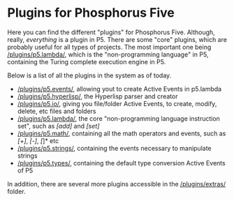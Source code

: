 Plugins for Phosphorus Five
===============

Here you can find the different "plugins" for Phosphorus Five. Although, really, _everything_ is a plugin in P5.
There are some "core" plugins, which are probably useful for all types of projects. The most important one
being [/plugins/p5.lambda/](p5.lambda), which is the "non-programming language" in P5, containing the Turing complete
execution engine in P5.

Below is a list of all the plugins in the system as of today.

* [/plugins/p5.events/](p5.events), allowing yout to create Active Events in p5.lambda
* [/plugins/p5.hyperlisp/](p5.hyperlisp), the Hyperlisp parser and creator
* [/plugins/p5.io/](p5.io), giving you file/folder Active Events, to create, modify, delete, etc files and folders
* [/plugins/p5.lambda/](p5.lambda), the core "non-programming language instruction set", such as *[add]* and *[set]*
* [/plugins/p5.math/](p5.math), containing all the math operators and events, such as *[+]*, *[-]*, *[*]* etc
* [/plugins/p5.strings/](p5.strings), containing the events necessary to manipulate strings
* [/plugins/p5.types/](p5.types), containing the default type conversion Active Events of P5

In addition, there are several more plugins accessible in the [/plugins/extras/](/extras/) folder.


